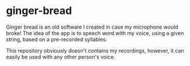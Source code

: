# ginger-bread

Ginger bread is an old software I created in case my microphone would broke!
The idea of the app is to speech word with my voice, using a given string, based on a pre-recorded syllables.

This repository obviously doesn't contains my recordings, however, it can easily be used with any other person's voice.